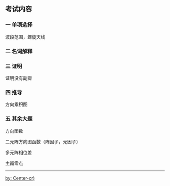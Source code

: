 ## 考试内容

### 一 单项选择

波段范围，螺旋天线

### 二 名词解释

### 三 证明

证明没有副瓣

### 四 推导

方向乘积图

### 五 其余大题

方向函数

二元阵方向图函数（阵因子，元因子）

多元阵相位差

主瓣零点








----------------
[by: Center-cr)](https://github.com/Center-cr)
